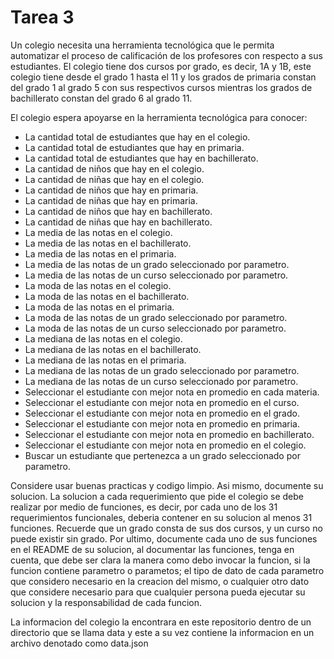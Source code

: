# Tarea 3

Un colegio necesita una herramienta tecnológica que le permita automatizar el proceso de calificación de los profesores con respecto a sus estudiantes. El colegio tiene dos cursos por grado, es decir, 1A y 1B, este colegio tiene desde el grado 1 hasta el 11 y los grados de primaria constan del grado 1 al grado 5 con sus respectivos cursos mientras los grados de bachillerato constan del grado 6 al grado 11.

El colegio espera apoyarse en la herramienta tecnológica para conocer:

-	La cantidad total de estudiantes que hay en el colegio.
-	La cantidad total de estudiantes que hay en primaria.
-	La cantidad total de estudiantes que hay en bachillerato.
-	La cantidad de niños que hay en el colegio.
-	La cantidad de niñas que hay en el colegio.
-	La cantidad de niños que hay en primaria.
-	La cantidad de niñas que hay en primaria.
-	La cantidad de niños que hay en bachillerato.
-	La cantidad de niñas que hay en bachillerato.
-	La media de las notas en el colegio.
-	La media de las notas en el bachillerato.
-	La media de las notas en el primaria.
-	La media de las notas de un grado seleccionado por parametro.
-	La media de las notas de un curso seleccionado por parametro.
-	La moda de las notas en el colegio.
-	La moda de las notas en el bachillerato.
-	La moda de las notas en el primaria.
-	La moda de las notas de un grado seleccionado por parametro.
-	La moda de las notas de un curso seleccionado por parametro.
-	La mediana de las notas en el colegio.
-	La mediana de las notas en el bachillerato.
-	La mediana de las notas en el primaria.
-	La mediana de las notas de un grado seleccionado por parametro.
-	La mediana de las notas de un curso seleccionado por parametro.
-	Seleccionar el estudiante con mejor nota en promedio en cada materia.
-	Seleccionar el estudiante con mejor nota en promedio en el curso.
-	Seleccionar el estudiante con mejor nota en promedio en el grado.
-	Seleccionar el estudiante con mejor nota en promedio en primaria.
-	Seleccionar el estudiante con mejor nota en promedio en bachillerato.
-	Seleccionar el estudiante con mejor nota en promedio en el colegio.
-	Buscar un estudiante que pertenezca a un grado seleccionado por parametro.

Considere usar buenas practicas y codigo limpio. Asi mismo, documente su solucion.
La solucion a cada requerimiento que pide el colegio se debe realizar por medio de funciones, es decir, por cada uno de los 31 requerimientos funcionales, deberia contener en su solucion al menos 31 funciones. Recuerde que un grado consta de sus dos cursos, y un curso no puede existir sin grado. Por ultimo, documente cada uno de sus funciones en el README de su solucion, al documentar las funciones, tenga en cuenta, que debe ser clara la manera como debo invocar la funcion, si la funcion contiene parametro o parametos; el tipo de dato de cada parametro que considero necesario en la creacion del mismo, o cualquier otro dato que considere necesario para que cualquier persona pueda ejecutar su solucion y la responsabilidad de cada funcion.

La informacion del colegio la encontrara en este repositorio dentro de un directorio que se llama data y este a su vez contiene la informacion en un archivo denotado como data.json